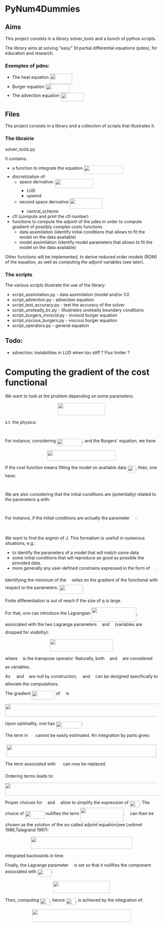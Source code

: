 # PyNum4Dummies

## Aims
This project consists in a library solver_tools and a bunch of python scripts.

The library aims at solving "easy" 1d partial differential equations (pdes), for education and research.


### Exemples of pdes:
* The heat equation <img src="https://rawgit.com/fgueniat/PyNum4Dummies/master/svgs/458569e3907f54a425e4fecadb138e1f.svg?invert_in_darkmode" align=middle width=73.767705pt height=33.42009pt/>
* Burger equation <img src="https://rawgit.com/fgueniat/PyNum4Dummies/master/svgs/ec7768a23e0ca2a447be1cc33a099882.svg?invert_in_darkmode" align=middle width=78.92775pt height=28.86675pt/>
* The advection equation <img src="https://rawgit.com/fgueniat/PyNum4Dummies/master/svgs/19a5775f98b29fc2720f13ec6f7851aa.svg?invert_in_darkmode" align=middle width=76.63986pt height=28.86675pt/>


## Files
The project consists in a library and a collection of scripts that illustrates it.


### The librairie 
solver_tools.py

It contains:
* a function to integrate the equation <img src="https://rawgit.com/fgueniat/PyNum4Dummies/master/svgs/940c85b13e2fb5a4a59056b59c583cf0.svg?invert_in_darkmode" align=middle width=129.80715pt height=28.86675pt/>
* discretization of:
  * space derivative: <img src="https://rawgit.com/fgueniat/PyNum4Dummies/master/svgs/7da93b46f7712a0110dbfb9d2035e68c.svg?invert_in_darkmode" align=middle width=125.696175pt height=28.86675pt/>
    - LUD
    - upwind
  * second space derivative <img src="https://rawgit.com/fgueniat/PyNum4Dummies/master/svgs/cb5f9f5c88b90ad2366ca70548b60f8d.svg?invert_in_darkmode" align=middle width=107.509545pt height=33.42009pt/>
    - central_scheme
* cfl (compute and print the cfl number)
* functions to compute the adjoint of the pdes in order to compute gradient of possibly complex costs functions
  - data assimilation (identify initial conditions that allows to fit the model on the data available)
  - model assimilation (identify model parameters that allows to fit the model on the data available)

Other functions will be implemented, to derive reduced order models (ROM) of the equation, as well as computing the adjoint variables (see later).

### The scripts
The various scripts illustrate the use of the library:
* script_assimilation.py - data assimilation (model and/or CI)
* script_advection.py - advection equation
* script_test_accuracy.py - test the accuracy of the solver
* script_unsteady_bc.py - illlustrates unsteady boundary conditions
* script_burgers_inviscid.py - inviscid burger equation
* script_viscous_burgers.py - viscous burger equation
* script_operators.py - general equation


## Todo:
* advection: instabilities in LUD when too stiff ? Flux limiter ?



# Computing the gradient of the cost functional

We want to look at the problem depending on some parameters:

<p align="center"><img src="https://rawgit.com/fgueniat/PyNum4Dummies/master/svgs/0d357cfaf830c4e7c0dbc17ab01006b9.svg?invert_in_darkmode" align=middle width=155.940675pt height=41.121795pt/></p>
s.t. the physics:
<p align="center"><img src="https://rawgit.com/fgueniat/PyNum4Dummies/master/svgs/16283e6f9f4969cb2a841640a223eb9a.svg?invert_in_darkmode" align=middle width=110.076945pt height=16.376943pt/></p>

For instance, considering <img src="https://rawgit.com/fgueniat/PyNum4Dummies/master/svgs/35e5cdaf66f3d610c421c0c18a4d656f.svg?invert_in_darkmode" align=middle width=83.34876pt height=24.56553pt/>, and the Burgers' equation, we have

<p align="center"><img src="https://rawgit.com/fgueniat/PyNum4Dummies/master/svgs/efede7cdc7c66e46783506cfef0a055a.svg?invert_in_darkmode" align=middle width=225.91305pt height=33.769395pt/></p>

If the cost function means fitting the model on available data <img src="https://rawgit.com/fgueniat/PyNum4Dummies/master/svgs/d4378ba898213096600125929214f90a.svg?invert_in_darkmode" align=middle width=27.270705pt height=24.56553pt/>, then, one have:

<p align="center"><img src="https://rawgit.com/fgueniat/PyNum4Dummies/master/svgs/eeb1823bd9e58f2bb948adf7ae7eec3f.svg?invert_in_darkmode" align=middle width=173.59815pt height=16.376943pt/></p>

We are also considering that the initial conditions are (potentially) related to the parameters q with:
<p align="center"><img src="https://rawgit.com/fgueniat/PyNum4Dummies/master/svgs/6b1545e49da27eecc71689bc4caec24e.svg?invert_in_darkmode" align=middle width=96.687855pt height=16.376943pt/></p>


For instance, if the initial conditions are actually the parameter <img src="https://rawgit.com/fgueniat/PyNum4Dummies/master/svgs/db690fdb4ebf32ef3722ac5b7d64d136.svg?invert_in_darkmode" align=middle width=15.054105pt height=14.10255pt/>:

<p align="center"><img src="https://rawgit.com/fgueniat/PyNum4Dummies/master/svgs/2b76a93e1a4ea33f591cbc61e9da7cfd.svg?invert_in_darkmode" align=middle width=193.90635pt height=16.376943pt/></p>


We want to find the argmin of J.
This formalism is usefull in numerous situations, e.g.:
* to identify the parameters of a model that will match some data
* some initial conditions that will reproduce as good as possible the provided data.
* more generally any user-defined constrains expressed in the form of <img src="https://rawgit.com/fgueniat/PyNum4Dummies/master/svgs/8eb543f68dac24748e65e2e4c5fc968c.svg?invert_in_darkmode" align=middle width=10.65636pt height=22.38192pt/>.

Identifying the minimum of the <img src="https://rawgit.com/fgueniat/PyNum4Dummies/master/svgs/8eb543f68dac24748e65e2e4c5fc968c.svg?invert_in_darkmode" align=middle width=10.65636pt height=22.38192pt/> relies on the gradient of the functional with respect to the parameters:
<img src="https://rawgit.com/fgueniat/PyNum4Dummies/master/svgs/8b3f544e88b0a34f6b2c1dff52a7660e.svg?invert_in_darkmode" align=middle width=77.02893pt height=28.61199pt/>. 

Finite differentiation is out of reach if the size of q is large.

For that, one can introduce the Lagrangian <img src="https://rawgit.com/fgueniat/PyNum4Dummies/master/svgs/d75a843ca0504df11e1e98882b538fe9.svg?invert_in_darkmode" align=middle width=148.128255pt height=47.66652pt/>, associated with the two Lagrange parameters <img src="https://rawgit.com/fgueniat/PyNum4Dummies/master/svgs/fd8be73b54f5436a5cd2e73ba9b6bfa9.svg?invert_in_darkmode" align=middle width=9.553335pt height=22.74591pt/> and <img src="https://rawgit.com/fgueniat/PyNum4Dummies/master/svgs/07617f9d8fe48b4a7b3f523d6730eef0.svg?invert_in_darkmode" align=middle width=9.86799pt height=14.10255pt/> (variables are dropped for visibility):

<p align="center"><img src="https://rawgit.com/fgueniat/PyNum4Dummies/master/svgs/3ab69862ec88c3b14c8597f82f6c3109.svg?invert_in_darkmode" align=middle width=208.6161pt height=41.616135pt/></p>

where <img src="https://rawgit.com/fgueniat/PyNum4Dummies/master/svgs/0103700fa3db36d24bf7a94ad80ae6a5.svg?invert_in_darkmode" align=middle width=9.498225pt height=27.59823pt/> is the transpose operator. 
Naturally, both <img src="https://rawgit.com/fgueniat/PyNum4Dummies/master/svgs/6dbb78540bd76da3f1625782d42d6d16.svg?invert_in_darkmode" align=middle width=9.375135pt height=14.10255pt/> and <img src="https://rawgit.com/fgueniat/PyNum4Dummies/master/svgs/02578075daf3b73a16fbd736847ed846.svg?invert_in_darkmode" align=middle width=9.375135pt height=21.87504pt/> are considered as variables.

As <img src="https://rawgit.com/fgueniat/PyNum4Dummies/master/svgs/b8bc815b5e9d5177af01fd4d3d3c2f10.svg?invert_in_darkmode" align=middle width=12.80598pt height=22.38192pt/> and <img src="https://rawgit.com/fgueniat/PyNum4Dummies/master/svgs/3cf4fbd05970446973fc3d9fa3fe3c41.svg?invert_in_darkmode" align=middle width=8.398995pt height=14.10255pt/> are null by construction, <img src="https://rawgit.com/fgueniat/PyNum4Dummies/master/svgs/fd8be73b54f5436a5cd2e73ba9b6bfa9.svg?invert_in_darkmode" align=middle width=9.553335pt height=22.74591pt/> and <img src="https://rawgit.com/fgueniat/PyNum4Dummies/master/svgs/07617f9d8fe48b4a7b3f523d6730eef0.svg?invert_in_darkmode" align=middle width=9.86799pt height=14.10255pt/> can be designed specifically to alleviate the computations.

The gradient <img src="https://rawgit.com/fgueniat/PyNum4Dummies/master/svgs/cdcddae0e184a3d241940d91f2a584d1.svg?invert_in_darkmode" align=middle width=75.926895pt height=28.61199pt/> of <img src="https://rawgit.com/fgueniat/PyNum4Dummies/master/svgs/ca0f3a73abc788c4c397d1c983cc5b31.svg?invert_in_darkmode" align=middle width=11.14542pt height=22.38192pt/> is
<p align="center"><img src="https://rawgit.com/fgueniat/PyNum4Dummies/master/svgs/08fa9cd6495b8cbafdf4039d351151f5.svg?invert_in_darkmode" align=middle width=667.4877pt height=41.616135pt/></p>

Upon optimality, one has <img src="https://rawgit.com/fgueniat/PyNum4Dummies/master/svgs/8d8571e42d6aa0132bc47923de52b7aa.svg?invert_in_darkmode" align=middle width=85.308795pt height=22.38192pt/>.

The term in <img src="https://rawgit.com/fgueniat/PyNum4Dummies/master/svgs/c2f43910af366cae2d41e81ddd7e93a5.svg?invert_in_darkmode" align=middle width=16.437795pt height=22.74591pt/> cannot be easily estimated. An integration by parts gives:


<p align="center"><img src="https://rawgit.com/fgueniat/PyNum4Dummies/master/svgs/043c30c77ecdbca20a13de40c0e9cca9.svg?invert_in_darkmode" align=middle width=493.4127pt height=41.121795pt/></p>

The term associated with <img src="https://rawgit.com/fgueniat/PyNum4Dummies/master/svgs/d334a39817444a817c8f52832258f502.svg?invert_in_darkmode" align=middle width=16.437795pt height=22.74591pt/> can now be replaced.

Ordering terms leads to:

<p align="center"><img src="https://rawgit.com/fgueniat/PyNum4Dummies/master/svgs/833c8c9603b1acb0cee91506a1b05514.svg?invert_in_darkmode" align=middle width=947.7501pt height=42.58287pt/></p>

Proper choices for <img src="https://rawgit.com/fgueniat/PyNum4Dummies/master/svgs/0ae3f8e52e8833a55be05df21031a4fc.svg?invert_in_darkmode" align=middle width=9.553335pt height=22.74591pt/> and <img src="https://rawgit.com/fgueniat/PyNum4Dummies/master/svgs/07617f9d8fe48b4a7b3f523d6730eef0.svg?invert_in_darkmode" align=middle width=9.86799pt height=14.10255pt/> allow to simplify the expression of <img src="https://rawgit.com/fgueniat/PyNum4Dummies/master/svgs/77f72004c2606e02e7d9060c80ccca7e.svg?invert_in_darkmode" align=middle width=31.963965pt height=22.38192pt/>.
The choice of <img src="https://rawgit.com/fgueniat/PyNum4Dummies/master/svgs/544873064b19aa6af6bc1a0f71eddf75.svg?invert_in_darkmode" align=middle width=64.20282pt height=24.56553pt/> nullifies the term <img src="https://rawgit.com/fgueniat/PyNum4Dummies/master/svgs/5701f8d299483d8e6b8f11c650913388.svg?invert_in_darkmode" align=middle width=142.81608pt height=47.6718pt/>.
<img src="https://rawgit.com/fgueniat/PyNum4Dummies/master/svgs/0ae3f8e52e8833a55be05df21031a4fc.svg?invert_in_darkmode" align=middle width=9.553335pt height=22.74591pt/> can then be chosen as the solution of the so-called adjoint equation(see Ledimet 1986,Talagrand 1997):

<p align="center"><img src="https://rawgit.com/fgueniat/PyNum4Dummies/master/svgs/16cd4b56c6e04130965b7a0b2f11f729.svg?invert_in_darkmode" align=middle width=333.12345pt height=39.30498pt/></p>
integrated backwards in time. 

Finally, the Lagrange parameter <img src="https://rawgit.com/fgueniat/PyNum4Dummies/master/svgs/4d01d1168740312c9cbf4c58d10ac5f7.svg?invert_in_darkmode" align=middle width=9.86799pt height=14.10255pt/> is set so that it nullifies the component associated with <img src="https://rawgit.com/fgueniat/PyNum4Dummies/master/svgs/899d25373b79ec2a7e855b098bf9b9b8.svg?invert_in_darkmode" align=middle width=46.255605pt height=24.56553pt/>:

<p align="center"><img src="https://rawgit.com/fgueniat/PyNum4Dummies/master/svgs/ca0d3b418b6e39f36a643cb76db332b8.svg?invert_in_darkmode" align=middle width=188.34255pt height=40.274355pt/></p>

Then, computing <img src="https://rawgit.com/fgueniat/PyNum4Dummies/master/svgs/77f72004c2606e02e7d9060c80ccca7e.svg?invert_in_darkmode" align=middle width=31.963965pt height=22.38192pt/>, hence <img src="https://rawgit.com/fgueniat/PyNum4Dummies/master/svgs/8116b309283a1964c0488ce84f61c376.svg?invert_in_darkmode" align=middle width=31.474905pt height=22.38192pt/>, is achieved by the integration of:

<p align="center"><img src="https://rawgit.com/fgueniat/PyNum4Dummies/master/svgs/ada9d358292a2ddd134f8456fade4925.svg?invert_in_darkmode" align=middle width=325.57965pt height=41.616135pt/></p>


